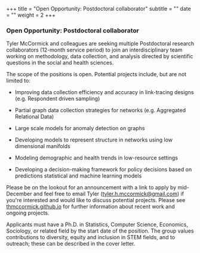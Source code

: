 +++
title = "Open Opportunity: Postdoctoral collaborator"
subtitle = ""
date = ""
weight = 2
+++

### Open Opportunity: Postdoctoral collaborator

Tyler McCormick and colleagues  are seeking multiple Postdoctoral research collaborators (12-month service period) to join an interdisciplinary team working on methodology, data collection, and analysis directed by scientific questions in the social and health sciences. 

The scope of the positions is open.  Potential projects include, but are not limited to:

+ Improving data collection efficiency and accuracy in link-tracing designs (e.g. Respondent driven sampling)

+ Partial graph data collection strategies for networks (e.g. Aggregated Relational Data)

+ Large scale models for anomaly detection on graphs

+ Developing models to represent structure in networks using low dimensional manifolds

+ Modeling demographic and health trends in low-resource settings

+ Developing a decision-making framework for policy decisions based on predictions statistical and machine learning models

Please be on the lookout for an announcement with a link to apply by mid-December and feel free to email Tyler (tyler.h.mccormick@gmail.com) if you're interested and would like to discuss potential projects.  Please see [thmccormick.github.io](http://thmccormick.github.io) for further information about recent work and ongoing projects.      


Applicants must have a Ph.D. in Statistics, Computer Science, Economics, Sociology, or related field by the start date of the position.  The group values contributions to diversity, equity and inclusion in STEM fields, and to outreach; these can be described in the cover letter.  
